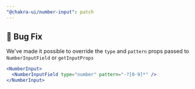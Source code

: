 ```yaml
---
"@chakra-ui/number-input": patch
---
```


## 🐛 Bug Fix

We've made it possible to override the `type` and `pattern` props passed to
`NumberInputField` or `getInputProps`

```jsx
<NumberInput>
  <NumberInputField type="number" pattern="-?[0-9]*" />
</NumberInput>
```
